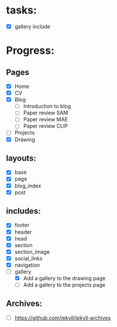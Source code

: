 # tasks:

- [x] gallery include

# Progress:
## Pages

- [x] Home
- [x] CV
- [x] Blog
    - [ ] Introduction to blog
    - [ ] Paper review SAM
    - [ ] Paper review MAE
    - [ ] Paper review CLIP
- [ ] Projects
- [x] Drawing

## layouts:

- [x] base
- [x] page
- [x] blog_index
- [x] post

## includes:

- [x] footer
- [x] header
- [x] head
- [x] section
- [x] section_image
- [x] social_links
- [x] navigation
- [ ] gallery
    - [x] Add a gallery to the drawing page
    - [ ] Add a gallery to the projects page

## Archives:

- [ ] https://github.com/jekyll/jekyll-archives
